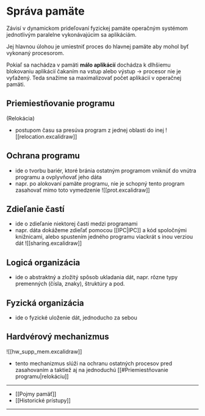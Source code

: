 # Správa pamäte
Závisí v dynamickom prideľovaní fyzickej pamäte operačným systémom jednotlivým paralelne vykonávajúcim sa aplikáciám.

Jej hlavnou úlohou je umiestniť proces do hlavnej pamäte aby mohol byť vykonaný procesorom.

Pokiaľ sa nachádza v pamäti **málo aplikácií** dochádza k dlhšiemu blokovaniu aplikácií čakaním na vstup alebo výstup -> procesor nie je vyťažený. Teda snažíme sa maximalizovať počet aplikácií v operačnej pamäti.

## Priemiestňovanie programu
(Relokácia)
- postupom času sa presúva program z jednej oblasti do inej
![[relocation.excalidraw]]


## Ochrana programu
- ide o tvorbu bariér, ktoré bránia ostatným programom vniknúť do vnútra programu a ovplyvňovať jeho dáta
- napr. po alokovaní pamäte programu, nie je schopný tento program zasahovať mimo toto vymedzenie
![[prot.excalidraw]]

## Zdieľanie častí
- ide o zdieľanie niektorej časti medzi programami
- napr. dáta dokážeme zdieľať pomocou [[IPC|IPC]] a kód spoločnými knižnicami, alebo spustením jedného programu viackrát s inou verziou dát
![[sharing.excalidraw]]

## Logicá organizácia
- ide o abstraktný a zložitý spôsob ukladania dát, napr. rôzne typy premenných (čísla, znaky), štruktúry a pod.

## Fyzická organizácia
- ide o fyzické uloženie dát, jednoducho za sebou

## Hardvérový mechanizmus
![[hw_supp_mem.excalidraw]]
- tento mechanizmus slúži na ochranu ostatných procesov pred zasahovaním a taktiež aj na jednoduchú [[#Priemiestňovanie programu|relokáciu]]


---
- [[Pojmy pamäť]]
- [[Historické prístupy]]
---